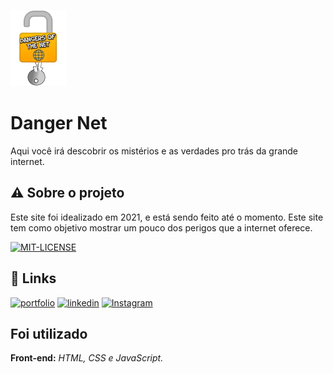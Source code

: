 
![Logo](images/dangernet-logo.png)


# Danger Net

Aqui você irá descobrir os mistérios e as verdades pro trás da grande internet.

## :warning: Sobre o projeto
Este site foi idealizado em 2021, e está sendo feito até o momento. Este site tem como objetivo mostrar um pouco dos perigos que a internet oferece.

[![MIT-LICENSE](https://img.shields.io/apm/l/vim-mode)](#)

## 🔗 Links
[![portfolio](https://img.shields.io/badge/meu_portfolio-000?style=for-the-badge&logo=ko-fi&logoColor=white)](https://giovanniclopes.github.io/portfolio.com/)
[![linkedin](https://img.shields.io/badge/linkedin-0A66C2?style=for-the-badge&logo=linkedin&logoColor=white)](https://www.linkedin/in/giovanni-lopes21.com/)
[![Instagram](https://img.shields.io/badge/instagram-3251a9?style=for-the-badge&logo=instagram&logoColor=white)](https://www.linkedin/in/giovanni-lopes21.com/)


## Foi utilizado

**Front-end:** _HTML, CSS e JavaScript._